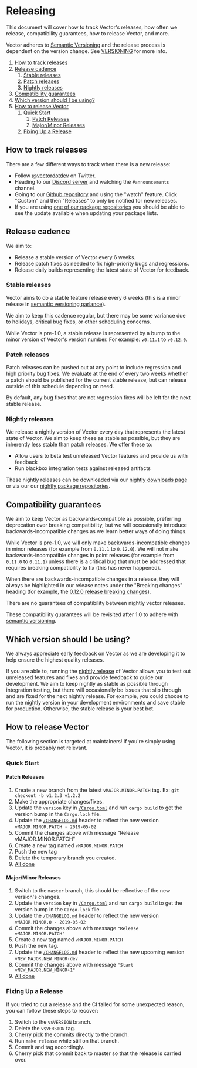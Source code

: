 # Releasing

This document will cover how to track Vector's releases, how often
we release, compatibility guarantees, how to release Vector, and more.

Vector adheres to [Semantic Versioning](https://semver.org/spec/v2.0.0.html) and
the release process is dependent on the version change. See
[VERSIONING](../VERSIONING.md) for more info.

<!-- MarkdownTOC autolink="true" style="ordered" indent="   " -->

1. [How to track releases](#how-to-track-releases)
1. [Release cadence](#release-cadence)
   1. [Stable releases](#stable-releases)
   1. [Patch releases](#patch-releases)
   1. [Nightly releases](#nightly-releases)
1. [Compatibility guarantees](#compatibility-guarantees)
1. [Which version should I be using?](#which-version-should-i-be-using)
1. [How to release Vector](#how-to-release-vector)
   1. [Quick Start](#quick-start)
      1. [Patch Releases](#patch-releases-1)
      1. [Major/Minor Releases](#majorminor-releases)
   1. [Fixing Up a Release](#fixing-up-a-release)

<!-- /MarkdownTOC -->

## How to track releases

There are a few different ways to track when there is a new release:

- Follow [@vectordotdev](https://twitter.com/vectordotdev) on Twitter.
- Heading to our [Discord server](https://discord.gg/EXXRbYCq) and watching the
  `#announcements` channel.
- Going to our [Github repository](https://github.com/timberio/vector) and
  using the "watch" feature. Click "Custom" and then "Releases" to only be
  notified for new releases.
- If you are using [one of our package
  repositories](https://cloudsmith.io/~timber/repos/vector/packages/) you should
  be able to see the update available when updating your package lists.

## Release cadence

We aim to:

- Release a stable version of Vector every 6 weeks.
- Release patch fixes as needed to fix high-priority bugs and regressions.
- Release daily builds representing the latest state of Vector for feedback.

### Stable releases

Vector aims to do a stable feature release every 6 weeks (this is a minor
release in [semantic versioning parlance](https://semver.org/)).

We aim to keep this cadence regular, but there may be some variance due to
holidays, critical bug fixes, or other scheduling concerns.

While Vector is pre-1.0, a stable release is represented by a bump to the minor
version of Vector's version number. For example: `v0.11.1` to `v0.12.0`.

### Patch releases

Patch releases can be pushed out at any point to include regression and high
priority bug fixes. We evaluate at the end of every two weeks whether a patch
should be published for the current stable release, but can release outside of
this schedule depending on need.

By default, any bug fixes that are not regression fixes will be left for the
next stable release.

### Nightly releases

We release a nightly version of Vector every day that represents the latest
state of Vector. We aim to keep these as stable as possible, but they are
inherently less stable than patch releases. We offer these to:

- Allow users to beta test unreleased Vector features and provide us with
  feedback
- Run blackbox integration tests against released artifacts

These nightly releases can be downloaded via our [nightly downloads
page](https://vector.dev/releases/nightly/download/) or via our our [nightly
package
repositories](https://cloudsmith.io/~timber/repos/vector-nightly/packages/).

## Compatibility guarantees

We aim to keep Vector as backwards-compatible as possible, preferring
deprecation over breaking compatibility, but we will occasionally introduce
backwards-incompatible changes as we learn better ways of doing things.

While Vector is pre-1.0, we will only make backwards-incompatible changes in
minor releases (for example from `0.11.1` to `0.12.0`). We will not make
backwards-incompatible changes in point releases (for example from `0.11.0` to
`0.11.1`) unless there is a critical bug that must be addressed that requires
breaking compatibility to fix (this has never happened).

When there are backwards-incompatible changes in a release, they will always be
highlighted in our release notes under the "Breaking changes" heading (for
example, the [0.12.0 release breaking
changes](https://vector.dev/releases/0.12.0/#breaking-change-highlights)).

There are no guarantees of compatibility between nightly vector releases.

These compatibility guarantees will be revisited after 1.0 to adhere with
[semantic versioning](https://semver.org/).

## Which version should I be using?

We always appreciate early feedback on Vector as we are developing it to help
ensure the highest quality releases.

If you are able to, running the [nightly
release](https://vector.dev/releases/nightly/download/) of Vector allows you to
test out unreleased features and fixes and provide feedback to guide our
development. We aim to keep nightly as stable as possible through integration
testing, but there will occasionally be issues that slip through and are fixed
for the next nightly release. For example, you could choose to run the nightly
version in your development environments and save stable for production.
Otherwise, the stable release is your best bet.

## How to release Vector

The following section is targeted at maintainers! If you're simply using Vector,
it is probably not relevant.

### Quick Start

#### Patch Releases

1. Create a new branch from the latest `vMAJOR.MINOR.PATCH` tag. Ex: `git checkout -b v1.2.3 v1.2.2`
2. Make the appropriate changes/fixes.
3. Update the `version` key in [`/Cargo.toml`] and run `cargo build` to get the version bump in the `Cargo.lock` file.
4. Update the [`/CHANGELOG.md`] header to reflect the new version `vMAJOR.MINOR.PATCH - 2019-05-02`
5. Commit the changes above with message "Release vMAJOR.MINOR.PATCH"
6. Create a new tag named `vMAJOR.MINOR.PATCH`
7. Push the new tag
8. Delete the temporary branch you created.
9. [All done](https://i.giphy.com/media/3ohzdIvnUKKjiAZTSU/giphy.webp)

#### Major/Minor Releases

1. Switch to the `master` branch, this should be reflective of the new version's changes.
2. Update the `version` key in [`/Cargo.toml`] and run `cargo build` to get the version bump in the `Cargo.lock` file.
3. Update the [`/CHANGELOG.md`] header to reflect the new version `vMAJOR.MINOR.0 - 2019-05-02`
4. Commit the changes above with message `"Release vMAJOR.MINOR.PATCH"`
5. Create a new tag named `vMAJOR.MINOR.PATCH`
6. Push the new tag.
7. Update the [`/CHANGELOG.md`] header to reflect the new upcoming version `vNEW_MAJOR.NEW_MINOR-dev`
8. Commit the changes above with message `"Start vNEW_MAJOR.NEW_MINOR+1"`
9. [All done](https://i.giphy.com/media/3ohzdIvnUKKjiAZTSU/giphy.webp)

### Fixing Up a Release

If you tried to cut a release and the CI failed for some unexpected reason, you can follow these steps to recover:

1. Switch to the `v$VERSION` branch.
1. Delete the `v$VERSION` tag.
1. Cherry pick the commits directly to the branch.
1. Run `make release` while still on that branch.
1. Commit and tag accordingly.
1. Cherry pick that commit back to master so that the release is carried over.

[All done]: https://i.giphy.com/media/3ohzdIvnUKKjiAZTSU/giphy.webp
[`/Cargo.toml`]: /Cargo.toml
[`/CHANGELOG.md`]: /CHANGELOG.md
